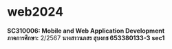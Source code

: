 # web2024
**SC310006: Mobile and Web Application Development**  
**ภาคการศึกษา:** 2/2567
**นางสาวนภสร สุบงกช 653380133-3 sec1**
